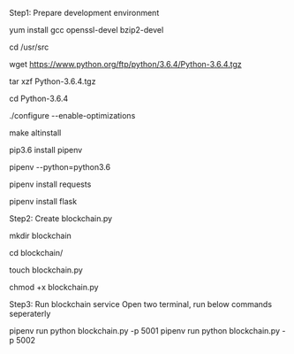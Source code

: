 Step1: Prepare development environment

yum install gcc openssl-devel bzip2-devel
 
 
cd /usr/src
 
 
wget https://www.python.org/ftp/python/3.6.4/Python-3.6.4.tgz
 
 
tar xzf Python-3.6.4.tgz
 
 
cd Python-3.6.4
 
 
./configure --enable-optimizations
 
 
make altinstall
 
 
pip3.6 install pipenv
 
 
pipenv --python=python3.6
 
 
pipenv install requests
 
 
pipenv install flask


Step2: Create blockchain.py

mkdir blockchain
 
 
cd blockchain/
 
 
touch blockchain.py
 
 
chmod +x blockchain.py



Step3: Run blockchain service
Open two terminal, run below commands seperaterly

pipenv run python blockchain.py -p 5001
pipenv run python blockchain.py -p 5002



